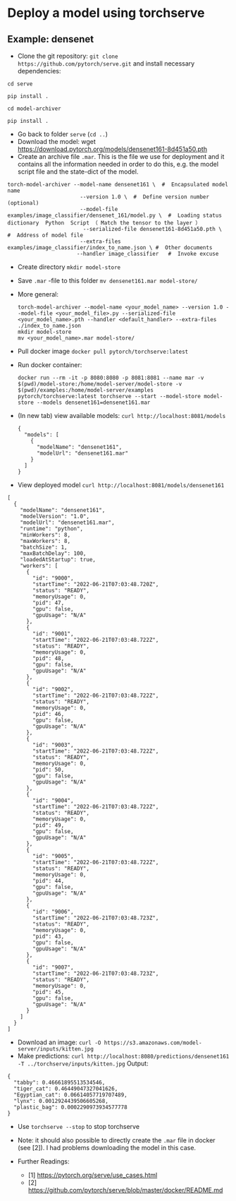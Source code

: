 # Deploy a model using torchserve
## Example: densenet

* Clone the git repository: ```git clone https://github.com/pytorch/serve.git``` and install necessary dependencies:
```
cd serve

pip install .

cd model-archiver

pip install .
```

* Go back to folder ```serve``` (```cd ..```)
* Download the model: wget https://download.pytorch.org/models/densenet161-8d451a50.pth
* Create an archive file ```.mar```. This is the file we use for deployment and it contains all the information needed in order to do this, e.g. the model script file and the state-dict of the model.
```
torch-model-archiver --model-name densenet161 \  #  Encapsulated model name       
                       --version 1.0 \  #  Define version number (optional)
	                   --model-file examples/image_classifier/densenet_161/model.py \  #  Loading status dictionary  Python  Script （ Match the tensor to the layer ）
		                --serialized-file densenet161-8d451a50.pth \   #  Address of model file 
                       --extra-files examples/image_classifier/index_to_name.json \ #  Other documents 
                      --handler image_classifier   #  Invoke excuse
```

* Create directory ```mkdir model-store```
* Save ```.mar``` -file to this folder ```mv densenet161.mar model-store/```
* More general: 
  ```
  torch-model-archiver --model-name <your_model_name> --version 1.0 --model-file <your_model_file>.py --serialized-file <your_model_name>.pth --handler <default_handler> --extra-files ./index_to_name.json
  mkdir model-store
  mv <your_model_name>.mar model-store/
  ```

* Pull docker image ```docker pull pytorch/torchserve:latest```
* Run docker container:
  ```
  docker run --rm -it -p 8080:8080 -p 8081:8081 --name mar -v $(pwd)/model-store:/home/model-server/model-store -v $(pwd)/examples:/home/model-server/examples pytorch/torchserve:latest torchserve --start --model-store model-store --models densenet161=densenet161.mar
  ```

* (In new tab) view available models: ```curl http://localhost:8081/models```
  ```
  {
    "models": [
      {
        "modelName": "densenet161",
        "modelUrl": "densenet161.mar"
      }
    ]
  }
  ```
* View deployed model ```curl http://localhost:8081/models/densenet161```
```
[
  {
    "modelName": "densenet161",
    "modelVersion": "1.0",
    "modelUrl": "densenet161.mar",
    "runtime": "python",
    "minWorkers": 8,
    "maxWorkers": 8,
    "batchSize": 1,
    "maxBatchDelay": 100,
    "loadedAtStartup": true,
    "workers": [
      {
        "id": "9000",
        "startTime": "2022-06-21T07:03:48.720Z",
        "status": "READY",
        "memoryUsage": 0,
        "pid": 47,
        "gpu": false,
        "gpuUsage": "N/A"
      },
      {
        "id": "9001",
        "startTime": "2022-06-21T07:03:48.722Z",
        "status": "READY",
        "memoryUsage": 0,
        "pid": 48,
        "gpu": false,
        "gpuUsage": "N/A"
      },
      {
        "id": "9002",
        "startTime": "2022-06-21T07:03:48.722Z",
        "status": "READY",
        "memoryUsage": 0,
        "pid": 46,
        "gpu": false,
        "gpuUsage": "N/A"
      },
      {
        "id": "9003",
        "startTime": "2022-06-21T07:03:48.722Z",
        "status": "READY",
        "memoryUsage": 0,
        "pid": 50,
        "gpu": false,
        "gpuUsage": "N/A"
      },
      {
        "id": "9004",
        "startTime": "2022-06-21T07:03:48.722Z",
        "status": "READY",
        "memoryUsage": 0,
        "pid": 49,
        "gpu": false,
        "gpuUsage": "N/A"
      },
      {
        "id": "9005",
        "startTime": "2022-06-21T07:03:48.722Z",
        "status": "READY",
        "memoryUsage": 0,
        "pid": 44,
        "gpu": false,
        "gpuUsage": "N/A"
      },
      {
        "id": "9006",
        "startTime": "2022-06-21T07:03:48.723Z",
        "status": "READY",
        "memoryUsage": 0,
        "pid": 43,
        "gpu": false,
        "gpuUsage": "N/A"
      },
      {
        "id": "9007",
        "startTime": "2022-06-21T07:03:48.723Z",
        "status": "READY",
        "memoryUsage": 0,
        "pid": 45,
        "gpu": false,
        "gpuUsage": "N/A"
      }
    ]
  }
]
```
* Download an image: ```curl -O https://s3.amazonaws.com/model-server/inputs/kitten.jpg```
* Make predictions: ```curl http://localhost:8080/predictions/densenet161 -T ../torchserve/inputs/kitten.jpg```
Output:
```
{
  "tabby": 0.46661895513534546,
  "tiger_cat": 0.46449047327041626,
  "Egyptian_cat": 0.06614057719707489,
  "lynx": 0.0012924439506605268,
  "plastic_bag": 0.0002290973934577778
}
```

* Use ```torchserve --stop``` to stop torchserve

* Note: it should also possible to directly create the ```.mar``` file in docker (see [2]). I had problems downloading the model in this case.

* Further Readings:
  * [1] https://pytorch.org/serve/use_cases.html
  * [2] https://github.com/pytorch/serve/blob/master/docker/README.md
